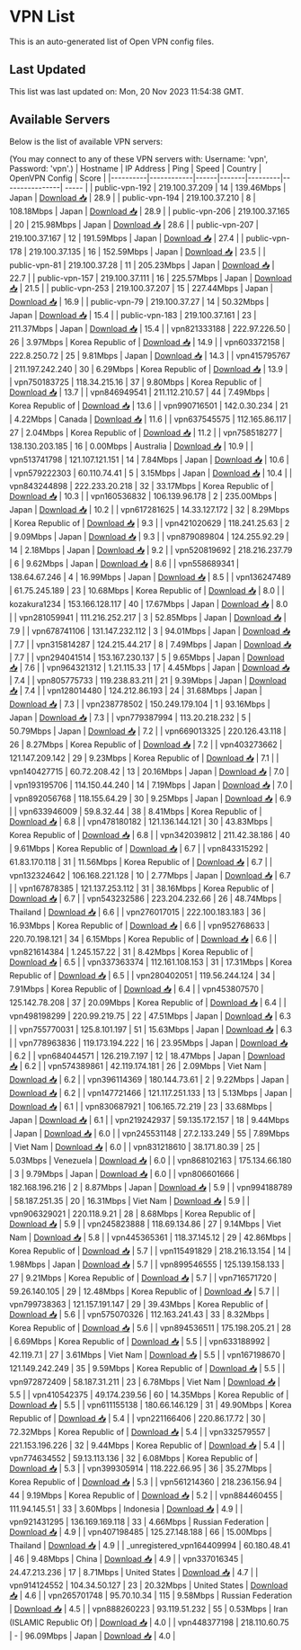 # VPN List

This is an auto-generated list of Open VPN config files.

## Last Updated

This list was last updated on: Mon, 20 Nov 2023 11:54:38 GMT.

## Available Servers

Below is the list of available VPN servers:

(You may connect to any of these VPN servers with: Username: 'vpn', Password: 'vpn'.)
| Hostname | IP Address | Ping | Speed | Country | OpenVPN Config | Score |
|----------|------------|------|-------|---------|----------------| ----- |
| public-vpn-192 | 219.100.37.209 | 14 | 139.46Mbps | Japan | [Download 📥](./configs/server_0_JP.ovpn) | 28.9 |
| public-vpn-194 | 219.100.37.210 | 8 | 108.18Mbps | Japan | [Download 📥](./configs/server_1_JP.ovpn) | 28.9 |
| public-vpn-206 | 219.100.37.165 | 20 | 215.98Mbps | Japan | [Download 📥](./configs/server_2_JP.ovpn) | 28.6 |
| public-vpn-207 | 219.100.37.167 | 12 | 191.59Mbps | Japan | [Download 📥](./configs/server_3_JP.ovpn) | 27.4 |
| public-vpn-178 | 219.100.37.135 | 16 | 152.59Mbps | Japan | [Download 📥](./configs/server_4_JP.ovpn) | 23.5 |
| public-vpn-81 | 219.100.37.28 | 11 | 205.23Mbps | Japan | [Download 📥](./configs/server_5_JP.ovpn) | 22.7 |
| public-vpn-157 | 219.100.37.111 | 16 | 225.57Mbps | Japan | [Download 📥](./configs/server_6_JP.ovpn) | 21.5 |
| public-vpn-253 | 219.100.37.207 | 15 | 227.44Mbps | Japan | [Download 📥](./configs/server_7_JP.ovpn) | 16.9 |
| public-vpn-79 | 219.100.37.27 | 14 | 50.32Mbps | Japan | [Download 📥](./configs/server_8_JP.ovpn) | 15.4 |
| public-vpn-183 | 219.100.37.161 | 23 | 211.37Mbps | Japan | [Download 📥](./configs/server_9_JP.ovpn) | 15.4 |
| vpn821333188 | 222.97.226.50 | 26 | 3.97Mbps | Korea Republic of | [Download 📥](./configs/server_10_KR.ovpn) | 14.9 |
| vpn603372158 | 222.8.250.72 | 25 | 9.81Mbps | Japan | [Download 📥](./configs/server_11_JP.ovpn) | 14.3 |
| vpn415795767 | 211.197.242.240 | 30 | 6.29Mbps | Korea Republic of | [Download 📥](./configs/server_12_KR.ovpn) | 13.9 |
| vpn750183725 | 118.34.215.16 | 37 | 9.80Mbps | Korea Republic of | [Download 📥](./configs/server_13_KR.ovpn) | 13.7 |
| vpn846949541 | 211.112.210.57 | 44 | 7.49Mbps | Korea Republic of | [Download 📥](./configs/server_14_KR.ovpn) | 13.6 |
| vpn990716501 | 142.0.30.234 | 21 | 4.22Mbps | Canada | [Download 📥](./configs/server_15_CA.ovpn) | 11.6 |
| vpn637545575 | 112.165.86.117 | 27 | 2.04Mbps | Korea Republic of | [Download 📥](./configs/server_16_KR.ovpn) | 11.2 |
| vpn758518277 | 138.130.203.185 | 16 | 0.00Mbps | Australia | [Download 📥](./configs/server_17_AU.ovpn) | 10.9 |
| vpn513741798 | 121.107.121.151 | 14 | 7.84Mbps | Japan | [Download 📥](./configs/server_18_JP.ovpn) | 10.6 |
| vpn579222303 | 60.110.74.41 | 5 | 3.15Mbps | Japan | [Download 📥](./configs/server_19_JP.ovpn) | 10.4 |
| vpn843244898 | 222.233.20.218 | 32 | 33.17Mbps | Korea Republic of | [Download 📥](./configs/server_20_KR.ovpn) | 10.3 |
| vpn160536832 | 106.139.96.178 | 2 | 235.00Mbps | Japan | [Download 📥](./configs/server_21_JP.ovpn) | 10.2 |
| vpn617281625 | 14.33.127.172 | 32 | 8.29Mbps | Korea Republic of | [Download 📥](./configs/server_22_KR.ovpn) | 9.3 |
| vpn421020629 | 118.241.25.63 | 2 | 9.09Mbps | Japan | [Download 📥](./configs/server_23_JP.ovpn) | 9.3 |
| vpn879089804 | 124.255.92.29 | 14 | 2.18Mbps | Japan | [Download 📥](./configs/server_24_JP.ovpn) | 9.2 |
| vpn520819692 | 218.216.237.79 | 6 | 9.62Mbps | Japan | [Download 📥](./configs/server_25_JP.ovpn) | 8.6 |
| vpn558689341 | 138.64.67.246 | 4 | 16.99Mbps | Japan | [Download 📥](./configs/server_26_JP.ovpn) | 8.5 |
| vpn136247489 | 61.75.245.189 | 23 | 10.68Mbps | Korea Republic of | [Download 📥](./configs/server_27_KR.ovpn) | 8.0 |
| kozakura1234 | 153.166.128.117 | 40 | 17.67Mbps | Japan | [Download 📥](./configs/server_28_JP.ovpn) | 8.0 |
| vpn281059941 | 111.216.252.217 | 3 | 52.85Mbps | Japan | [Download 📥](./configs/server_29_JP.ovpn) | 7.9 |
| vpn678741106 | 131.147.232.112 | 3 | 94.01Mbps | Japan | [Download 📥](./configs/server_30_JP.ovpn) | 7.7 |
| vpn315814287 | 124.215.44.217 | 8 | 7.49Mbps | Japan | [Download 📥](./configs/server_31_JP.ovpn) | 7.7 |
| vpn294041514 | 153.167.230.137 | 5 | 9.65Mbps | Japan | [Download 📥](./configs/server_32_JP.ovpn) | 7.6 |
| vpn964321312 | 1.21.115.33 | 17 | 4.45Mbps | Japan | [Download 📥](./configs/server_33_JP.ovpn) | 7.4 |
| vpn805775733 | 119.238.83.211 | 21 | 9.39Mbps | Japan | [Download 📥](./configs/server_34_JP.ovpn) | 7.4 |
| vpn128014480 | 124.212.86.193 | 24 | 31.68Mbps | Japan | [Download 📥](./configs/server_35_JP.ovpn) | 7.3 |
| vpn238778502 | 150.249.179.104 | 1 | 93.16Mbps | Japan | [Download 📥](./configs/server_36_JP.ovpn) | 7.3 |
| vpn779387994 | 113.20.218.232 | 5 | 50.79Mbps | Japan | [Download 📥](./configs/server_37_JP.ovpn) | 7.2 |
| vpn669013325 | 220.126.43.118 | 26 | 8.27Mbps | Korea Republic of | [Download 📥](./configs/server_38_KR.ovpn) | 7.2 |
| vpn403273662 | 121.147.209.142 | 29 | 9.23Mbps | Korea Republic of | [Download 📥](./configs/server_39_KR.ovpn) | 7.1 |
| vpn140427715 | 60.72.208.42 | 13 | 20.16Mbps | Japan | [Download 📥](./configs/server_40_JP.ovpn) | 7.0 |
| vpn193195706 | 114.150.44.240 | 14 | 7.19Mbps | Japan | [Download 📥](./configs/server_41_JP.ovpn) | 7.0 |
| vpn892056768 | 118.155.64.29 | 30 | 9.25Mbps | Japan | [Download 📥](./configs/server_42_JP.ovpn) | 6.9 |
| vpn633946009 | 59.8.32.44 | 38 | 8.41Mbps | Korea Republic of | [Download 📥](./configs/server_43_KR.ovpn) | 6.8 |
| vpn478180182 | 121.136.144.121 | 30 | 43.83Mbps | Korea Republic of | [Download 📥](./configs/server_44_KR.ovpn) | 6.8 |
| vpn342039812 | 211.42.38.186 | 40 | 9.61Mbps | Korea Republic of | [Download 📥](./configs/server_45_KR.ovpn) | 6.7 |
| vpn843315292 | 61.83.170.118 | 31 | 11.56Mbps | Korea Republic of | [Download 📥](./configs/server_46_KR.ovpn) | 6.7 |
| vpn132324642 | 106.168.221.128 | 10 | 2.77Mbps | Japan | [Download 📥](./configs/server_47_JP.ovpn) | 6.7 |
| vpn167878385 | 121.137.253.112 | 31 | 38.16Mbps | Korea Republic of | [Download 📥](./configs/server_48_KR.ovpn) | 6.7 |
| vpn543232586 | 223.204.232.66 | 26 | 48.74Mbps | Thailand | [Download 📥](./configs/server_49_TH.ovpn) | 6.6 |
| vpn276017015 | 222.100.183.183 | 36 | 16.93Mbps | Korea Republic of | [Download 📥](./configs/server_50_KR.ovpn) | 6.6 |
| vpn952768633 | 220.70.198.121 | 34 | 6.15Mbps | Korea Republic of | [Download 📥](./configs/server_51_KR.ovpn) | 6.6 |
| vpn821614384 | 1.245.157.22 | 31 | 8.42Mbps | Korea Republic of | [Download 📥](./configs/server_52_KR.ovpn) | 6.5 |
| vpn337363374 | 112.161.108.153 | 31 | 17.31Mbps | Korea Republic of | [Download 📥](./configs/server_53_KR.ovpn) | 6.5 |
| vpn280402051 | 119.56.244.124 | 34 | 7.91Mbps | Korea Republic of | [Download 📥](./configs/server_54_KR.ovpn) | 6.4 |
| vpn453807570 | 125.142.78.208 | 37 | 20.09Mbps | Korea Republic of | [Download 📥](./configs/server_55_KR.ovpn) | 6.4 |
| vpn498198299 | 220.99.219.75 | 22 | 47.51Mbps | Japan | [Download 📥](./configs/server_56_JP.ovpn) | 6.3 |
| vpn755770031 | 125.8.101.197 | 51 | 15.63Mbps | Japan | [Download 📥](./configs/server_57_JP.ovpn) | 6.3 |
| vpn778963836 | 119.173.194.222 | 16 | 23.95Mbps | Japan | [Download 📥](./configs/server_58_JP.ovpn) | 6.2 |
| vpn684044571 | 126.219.7.197 | 12 | 18.47Mbps | Japan | [Download 📥](./configs/server_59_JP.ovpn) | 6.2 |
| vpn574389861 | 42.119.174.181 | 26 | 2.09Mbps | Viet Nam | [Download 📥](./configs/server_60_VN.ovpn) | 6.2 |
| vpn396114369 | 180.144.73.61 | 2 | 9.22Mbps | Japan | [Download 📥](./configs/server_61_JP.ovpn) | 6.2 |
| vpn147721466 | 121.117.251.133 | 13 | 5.13Mbps | Japan | [Download 📥](./configs/server_62_JP.ovpn) | 6.1 |
| vpn830687921 | 106.165.72.219 | 23 | 33.68Mbps | Japan | [Download 📥](./configs/server_63_JP.ovpn) | 6.1 |
| vpn219242937 | 59.135.172.157 | 18 | 9.44Mbps | Japan | [Download 📥](./configs/server_64_JP.ovpn) | 6.0 |
| vpn245531148 | 27.2.133.249 | 55 | 7.89Mbps | Viet Nam | [Download 📥](./configs/server_65_VN.ovpn) | 6.0 |
| vpn831218610 | 38.171.80.39 | 25 | 5.03Mbps | Venezuela | [Download 📥](./configs/server_66_VE.ovpn) | 6.0 |
| vpn868102163 | 175.134.66.180 | 3 | 9.79Mbps | Japan | [Download 📥](./configs/server_67_JP.ovpn) | 6.0 |
| vpn806601666 | 182.168.196.216 | 2 | 8.87Mbps | Japan | [Download 📥](./configs/server_68_JP.ovpn) | 5.9 |
| vpn994188789 | 58.187.251.35 | 20 | 16.31Mbps | Viet Nam | [Download 📥](./configs/server_69_VN.ovpn) | 5.9 |
| vpn906329021 | 220.118.9.21 | 28 | 8.68Mbps | Korea Republic of | [Download 📥](./configs/server_70_KR.ovpn) | 5.9 |
| vpn245823888 | 118.69.134.86 | 27 | 9.14Mbps | Viet Nam | [Download 📥](./configs/server_71_VN.ovpn) | 5.8 |
| vpn445365361 | 118.37.145.12 | 29 | 42.86Mbps | Korea Republic of | [Download 📥](./configs/server_72_KR.ovpn) | 5.7 |
| vpn115491829 | 218.216.13.154 | 14 | 1.98Mbps | Japan | [Download 📥](./configs/server_73_JP.ovpn) | 5.7 |
| vpn899546555 | 125.139.158.133 | 27 | 9.21Mbps | Korea Republic of | [Download 📥](./configs/server_74_KR.ovpn) | 5.7 |
| vpn716571720 | 59.26.140.105 | 29 | 12.48Mbps | Korea Republic of | [Download 📥](./configs/server_75_KR.ovpn) | 5.7 |
| vpn799738363 | 121.157.191.147 | 29 | 39.43Mbps | Korea Republic of | [Download 📥](./configs/server_76_KR.ovpn) | 5.6 |
| vpn575070326 | 112.163.241.43 | 33 | 8.32Mbps | Korea Republic of | [Download 📥](./configs/server_77_KR.ovpn) | 5.6 |
| vpn894536511 | 175.198.205.21 | 28 | 6.69Mbps | Korea Republic of | [Download 📥](./configs/server_78_KR.ovpn) | 5.5 |
| vpn633188992 | 42.119.7.1 | 27 | 3.61Mbps | Viet Nam | [Download 📥](./configs/server_79_VN.ovpn) | 5.5 |
| vpn167198670 | 121.149.242.249 | 35 | 9.59Mbps | Korea Republic of | [Download 📥](./configs/server_80_KR.ovpn) | 5.5 |
| vpn972872409 | 58.187.31.211 | 23 | 6.78Mbps | Viet Nam | [Download 📥](./configs/server_81_VN.ovpn) | 5.5 |
| vpn410542375 | 49.174.239.56 | 60 | 14.35Mbps | Korea Republic of | [Download 📥](./configs/server_82_KR.ovpn) | 5.5 |
| vpn611155138 | 180.66.146.129 | 31 | 49.90Mbps | Korea Republic of | [Download 📥](./configs/server_83_KR.ovpn) | 5.4 |
| vpn221166406 | 220.86.17.72 | 30 | 72.32Mbps | Korea Republic of | [Download 📥](./configs/server_84_KR.ovpn) | 5.4 |
| vpn332579557 | 221.153.196.226 | 32 | 9.44Mbps | Korea Republic of | [Download 📥](./configs/server_85_KR.ovpn) | 5.4 |
| vpn774634552 | 59.13.113.136 | 32 | 6.08Mbps | Korea Republic of | [Download 📥](./configs/server_86_KR.ovpn) | 5.3 |
| vpn399305914 | 118.222.66.95 | 36 | 35.27Mbps | Korea Republic of | [Download 📥](./configs/server_87_KR.ovpn) | 5.3 |
| vpn561214360 | 218.236.156.94 | 44 | 9.19Mbps | Korea Republic of | [Download 📥](./configs/server_88_KR.ovpn) | 5.2 |
| vpn884460455 | 111.94.145.51 | 33 | 3.60Mbps | Indonesia | [Download 📥](./configs/server_89_ID.ovpn) | 4.9 |
| vpn921431295 | 136.169.169.118 | 33 | 4.66Mbps | Russian Federation | [Download 📥](./configs/server_90_RU.ovpn) | 4.9 |
| vpn407198485 | 125.27.148.188 | 66 | 15.00Mbps | Thailand | [Download 📥](./configs/server_91_TH.ovpn) | 4.9 |
| _unregistered_vpn164409994 | 60.180.48.41 | 46 | 9.48Mbps | China | [Download 📥](./configs/server_92_CN.ovpn) | 4.9 |
| vpn337016345 | 24.47.213.236 | 17 | 8.71Mbps | United States | [Download 📥](./configs/server_93_US.ovpn) | 4.7 |
| vpn914124552 | 104.34.50.127 | 23 | 20.32Mbps | United States | [Download 📥](./configs/server_94_US.ovpn) | 4.6 |
| vpn265701748 | 95.70.10.34 | 115 | 9.58Mbps | Russian Federation | [Download 📥](./configs/server_95_RU.ovpn) | 4.5 |
| vpn888260223 | 93.119.51.232 | 55 | 0.53Mbps | Iran (ISLAMIC Republic Of) | [Download 📥](./configs/server_96_IR.ovpn) | 4.0 |
| vpn448377198 | 218.110.60.75 | - | 96.09Mbps | Japan | [Download 📥](./configs/server_97_JP.ovpn) | 4.0 |
